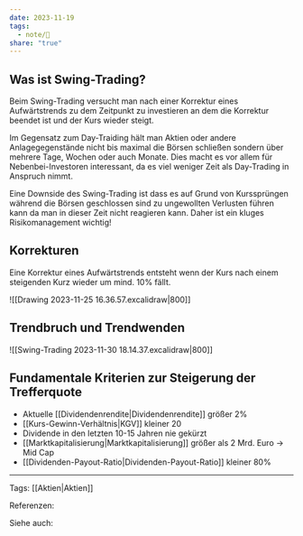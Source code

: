 ```yaml
---
date: 2023-11-19
tags:
  - note/🌿
share: "true"
---
```

## Was ist Swing-Trading?
Beim Swing-Trading versucht man nach einer Korrektur eines Aufwärtstrends zu dem Zeitpunkt zu investieren an dem die Korrektur beendet ist und der Kurs wieder steigt.

Im Gegensatz zum Day-Traiding hält man Aktien oder andere Anlagegegenstände nicht bis maximal die Börsen schließen sondern über mehrere Tage, Wochen oder auch Monate. Dies macht es vor allem für Nebenbei-Investoren interessant, da es viel weniger Zeit als Day-Trading in Anspruch nimmt.

Eine Downside des Swing-Trading ist dass es auf Grund von Kurssprüngen während die Börsen geschlossen sind zu ungewollten Verlusten führen kann da man in dieser Zeit nicht reagieren kann. Daher ist ein kluges Risikomanagement wichtig!

## Korrekturen
Eine Korrektur eines Aufwärtstrends entsteht wenn der Kurs nach einem steigenden Kurz wieder um mind. 10% fällt.

![[Drawing 2023-11-25 16.36.57.excalidraw|800]]

## Trendbruch und Trendwenden

![[Swing-Trading 2023-11-30 18.14.37.excalidraw|800]]

## Fundamentale Kriterien zur Steigerung der Trefferquote 
- Aktuelle [[Dividendenrendite|Dividendenrendite]] größer 2% 
- [[Kurs-Gewinn-Verhältnis|KGV]] kleiner 20  
- Dividende in den letzten 10-15 Jahren nie gekürzt  
- [[Marktkapitalisierung|Marktkapitalisierung]] größer als 2 Mrd. Euro  -> Mid Cap
- [[Dividenden-Payout-Ratio|Dividenden-Payout-Ratio]] kleiner 80%

---

Tags: [[Aktien|Aktien]]

Referenzen:

Siehe auch: 